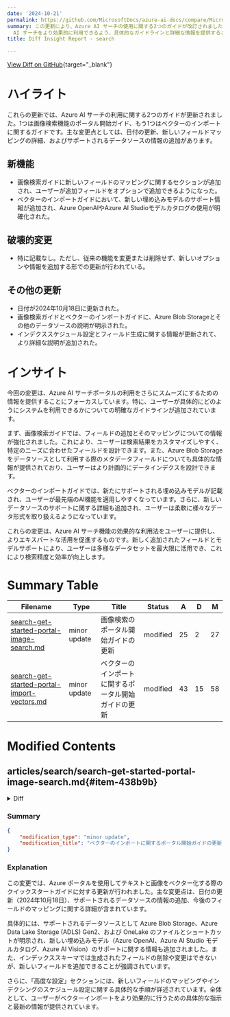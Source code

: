 ```yaml
---
date: '2024-10-21'
permalink: https://github.com/MicrosoftDocs/azure-ai-docs/compare/MicrosoftDocs:418033b...MicrosoftDocs:96dd444
summary: この更新により、Azure AI サーチの使用に関する2つのガイドが改訂されました。1つは画像検索ポータルの開始ガイドで、もう1つはベクターインポートのガイドです。主な変更点には、日付の更新、新しいフィールドマッピングの情報追加、およびサポートされるデータソースの説明が含まれています。また、画像検索ガイドに新しいフィールドマッピングのセクションが追加され、ベクターインポートガイドには新しい埋め込みモデルのサポート情報が含まれています。今回の更新は、ユーザーがAzure
  AI サーチをより効果的に利用できるよう、具体的なガイドラインと詳細な情報を提供することに焦点を当てています。
title: Diff Insight Report - search

---
```


[View Diff on GitHub](https://github.com/MicrosoftDocs/azure-ai-docs/compare/MicrosoftDocs:418033b...MicrosoftDocs:96dd444){target="_blank"}

# ハイライト

これらの更新では、Azure AI サーチの利用に関する2つのガイドが更新されました。1つは画像検索機能のポータル開始ガイド、もう1つはベクターのインポートに関するガイドです。主な変更点としては、日付の更新、新しいフィールドマッピングの詳細、およびサポートされるデータソースの情報の追加があります。

## 新機能

- 画像検索ガイドに新しいフィールドのマッピングに関するセクションが追加され、ユーザーが追加フィールドをオプションで追加できるようになった。
- ベクターのインポートガイドにおいて、新しい埋め込みモデルのサポート情報が追加され、Azure OpenAIやAzure AI Studioモデルカタログの使用が明確化された。

## 破壊的変更

- 特に記載なし。ただし、従来の機能を変更または削除せず、新しいオプションや情報を追加する形での更新が行われている。

## その他の更新

- 日付が2024年10月18日に更新された。
- 画像検索ガイドとベクターのインポートガイドに、Azure Blob Storageとその他のデータソースの説明が明示された。
- インデクススケジュール設定とフィールド生成に関する情報が更新されて、より詳細な説明が追加された。

# インサイト

今回の変更は、Azure AI サーチポータルの利用をさらにスムーズにするための情報を提供することにフォーカスしています。特に、ユーザーが具体的にどのようにシステムを利用できるかについての明確なガイドラインが追加されています。

まず、画像検索ガイドでは、フィールドの追加とそのマッピングについての情報が強化されました。これにより、ユーザーは検索結果をカスタマイズしやすく、特定のニーズに合わせたフィールドを設計できます。また、Azure Blob Storageをデータソースとして利用する際のメタデータフィールドについても具体的な情報が提供されており、ユーザーはより計画的にデータインデクスを設計できます。

ベクターのインポートガイドでは、新たにサポートされる埋め込みモデルが記載され、ユーザーが最先端のAI機能を適用しやすくなっています。さらに、新しいデータソースのサポートに関する詳細も追加され、ユーザーは柔軟に様々なデータ形式を取り扱えるようになっています。

これらの変更は、Azure AI サーチ機能の効果的な利用法をユーザーに提供し、よりエキスパートな活用を促進するものです。新しく追加されたフィールドとモデルサポートにより、ユーザーは多様なデータセットを最大限に活用でき、これにより検索精度と効率が向上します。

# Summary Table
|  Filename  | Type |    Title    | Status | A  | D  | M  |
|------------|------|-------------|--------|----|----|----|
| [search-get-started-portal-image-search.md](#item-438b9b) | minor update | 画像検索のポータル開始ガイドの更新 | modified | 25 | 2 | 27 | 
| [search-get-started-portal-import-vectors.md](#item-7dae77) | minor update | ベクターのインポートに関するポータル開始ガイドの更新 | modified | 43 | 15 | 58 | 


# Modified Contents
## articles/search/search-get-started-portal-image-search.md{#item-438b9b}

<details>
<summary>Diff</summary>
````diff
@@ -7,7 +7,7 @@ author: HeidiSteen
 ms.author: heidist
 ms.service: azure-ai-search
 ms.topic: quickstart
-ms.date: 08/05/2024
+ms.date: 10/18/2024
 ms.custom:
   - references_regions
 ---
@@ -112,6 +112,29 @@ The inclusion of plain text in the `chunk` field is useful if you want to use re
 
 1. Select **Next**.
 
+## Map new fields
+
+On the **Advanced settings** page, you can optionally add new fields. By default, the wizard generates the following fields with these attributes:
+
+| Field | Applies to | Description |
+|-------|------------|-------------|
+| chunk_id | Text and image vectors | Generated string field. Searchable, retrievable, sortable. This is the document key for the index. |
+| text_parent_id | Image vectors | Generated string field. Retrievable, filterable. Identifies the parent document from which the chunk originates. |
+| image_parent_id | Image vectors | Generated string field. Retrievable, filterable. Identifies the parent document from which the image originates. |
+| chunk | Text and image vectors | String field. Human readable version of the data chunk. Searchable and retrievable, but not filterable, facetable, or sortable. |
+| title | Text and image vectors | String field. Human readable document title or page title or page number. Searchable and retrievable, but not filterable, facetable, or sortable. |
+| image_vector | Image vectors | Collection(Edm.single). Vector representation of the image.  Searchable and retrievable, but not filterable, facetable, or sortable.|
+
+You can't modify the generated fields or their attributes, but you can add new fields if your data source provides them. For example, Azure Blob Storage provides a collection of metadata fields.
+
+1. Select **Add new**.
+
+1. Choose a source field from the list of available fields, provide a field name for the index, and accept the default data type or override as needed.
+
+   Metadata fields are searchable, but not retrievable, filterable, facetable, or sortable. 
+
+1. Select **Reset** if you want to restore the schema to its original version.
+
 ## Schedule indexing
 
 1. On the **Advanced settings** page, under **Schedule indexing**, specify a [run schedule](search-howto-schedule-indexers.md) for the indexer. We recommend **Once** for this exercise. For data sources where the underlying data is volatile, you can schedule indexing to pick up the changes.
@@ -132,7 +155,7 @@ When the wizard completes the configuration, it creates the following objects:
 
 + An indexer that drives the indexing pipeline.
 
-+ A data source connection to Blob Storage.
++ A data source connection to Azure Blob Storage.
 
 + An index with vector fields, text fields, vectorizers, vector profiles, and vector algorithms. You can't modify the default index during the wizard workflow. Indexes conform to the [2024-05-01-preview REST API](/rest/api/searchservice/indexes/create-or-update?view=rest-searchservice-2024-05-01-preview&preserve-view=true) so that you can use preview features.
 
````
</details>

### Summary

```json
{
    "modification_type": "minor update",
    "modification_title": "画像検索のポータル開始ガイドの更新"
}
```

### Explanation
この変更では、Azure AI サーチのポータルに関するチュートリアル記事に対して、いくつかの重要な更新が加えられました。具体的には、2024年10月18日に日付が更新され、新しいフィールドに関する情報が追加されました。

新しいフィールドのマッピングに関するセクションが含まれ、ユーザーが追加フィールドをオプションで追加できることが詳述されています。デフォルトで生成されるフィールドとその属性についての詳細な表も含まれており、ユーザーがどのようにフィールドを追加できるかについての手順が説明されています。さらに、Azure Blob Storage をデータソースとして利用する場合のメタデータフィールドについても情報が提供されています。

また、インデクスのスケジュール設定に関する部分も強調され、設定完了後に作成されるオブジェクトについての情報が更新されました。特に、データソース接続に関する記述が「Azure Blob Storage」に明確化されています。これにより、ユーザーは最新の情報に基づいて、画像検索機能を適切に利用できるようになります。

## articles/search/search-get-started-portal-import-vectors.md{#item-7dae77}

<details>
<summary>Diff</summary>
````diff
@@ -8,7 +8,7 @@ ms.service: azure-ai-search
 ms.custom:
   - build-2024
 ms.topic: quickstart
-ms.date: 10/17/2024
+ms.date: 10/18/2024
 ---
 
 # Quickstart: Vectorize text and images by using the Azure portal
@@ -17,15 +17,19 @@ This quickstart helps you get started with [integrated vectorization](vector-sea
 
 Key points about the wizard:
 
-+ Source data is either Azure Blob Storage, Azure Data Lake Storage (ADLS) Gen2, or OneLake files and shortcuts.
-+ Document parsing mode is the default (one search document per blob or file).
-+ Index schema is nonconfigurable. It provides vector and nonvector fields for chunked data.
++ Supported data sources are Azure Blob Storage, Azure Data Lake Storage (ADLS) Gen2, or OneLake files and shortcuts.
++ Supported embedding models are hosted on Azure OpenAI, Azure AI Studio model catalog, Azure AI Vision multimodal.
++ Index schema provides vector and nonvector fields for chunked data. 
++ You can add fields, but you can't delete or modify generated fields.
++ Document parsing mode creates chunks (one search document per chunk).
 + Chunking is nonconfigurable. The effective settings are:
 
   ```json
-  textSplitMode: "pages",
-  maximumPageLength: 2000,
-  pageOverlapLength: 500
+   "textSplitMode": "pages",
+   "maximumPageLength": 2000,
+   "pageOverlapLength": 500,
+   "maximumPagesToTake": 0, #unlimited
+   "unit": "characters",
   ```
 
 ## Prerequisites
@@ -78,7 +82,7 @@ For more secure connections:
 
 ### Check for space
 
-If you're starting with the free service, you're limited to 3 indexes, data sources, skillsets, and indexers. Basic limits you to 15. Make sure you have room for extra items before you begin. This quickstart creates one of each object.
+If you're starting with the free service, you're limited to three indexes, data sources, skillsets, and indexers. Basic limits you to 15. Make sure you have room for extra items before you begin. This quickstart creates one of each object.
 
 ### Check for semantic ranker
 
@@ -88,7 +92,7 @@ The wizard supports semantic ranking, but only on the Basic tier and higher, and
 
 This section points you to data that works for this quickstart.
 
-### [Azure Blob storage](#tab/sample-data-storage)
+### [Azure Blob Storage](#tab/sample-data-storage)
 
 1. Sign in to the [Azure portal](https://portal.azure.com/) with your Azure account, and go to your Azure Storage account.
 
@@ -228,7 +232,7 @@ The wizard supports Azure, Cohere, and Facebook embedding models in the Azure AI
 
 The next step is to connect to a data source to use for the search index.
 
-### [Azure Blob storage](#tab/connect-data-storage)
+### [Azure Blob Storage](#tab/connect-data-storage)
 
 1. On the **Set up your data connection** page, select **Azure Blob Storage**.
 
@@ -351,17 +355,41 @@ Azure AI Search and your Azure AI resource must be in the same region.
 
 1. Select **Next**.
 
-## Choose advanced settings
+## Add semantic ranking
 
-1. On the **Advanced settings** page, you can optionally add [semantic ranking](semantic-search-overview.md) to rerank results at the end of query execution. Reranking promotes the most semantically relevant matches to the top.
+On the **Advanced settings** page, you can optionally add [semantic ranking](semantic-search-overview.md) to rerank results at the end of query execution. Reranking promotes the most semantically relevant matches to the top.
 
-1. Optionally, specify a [run schedule](search-howto-schedule-indexers.md) for the indexer.
+## Map new fields
 
-1. Select **Next**.
+On the **Advanced settings** page, you can optionally add new fields. By default, the wizard generates the following fields with these attributes:
+
+| Field | Applies to | Description |
+|-------|------------|-------------|
+| chunk_id | Text and image vectors | Generated string field. Searchable, retrievable, sortable. This is the document key for the index. |
+| parent_id | Text vectors | Generated string field. Retrievable, filterable. Identifies the parent document from which the chunk originates. |
+| chunk | Text and image vectors | String field. Human readable version of the data chunk. Searchable and retrievable, but not filterable, facetable, or sortable. |
+| title | Text and image vectors | String field. Human readable document title or page title or page number. Searchable and retrievable, but not filterable, facetable, or sortable. |
+| text_vector | Text vectors | Collection(Edm.single). Vector representation of the chunk.  Searchable and retrievable, but not filterable, facetable, or sortable.|
+
+You can't modify the generated fields or their attributes, but you can add new fields if your data source provides them. For example, Azure Blob Storage provides a collection of metadata fields.
+
+1. Select **Add new**.
+
+1. Choose a source field from the list of available fields, provide a field name for the index, and accept the default data type or override as needed.
+
+   Metadata fields are searchable, but not retrievable, filterable, facetable, or sortable. 
+
+1. Select **Reset** if you want to restore the schema to its original version.
+
+## Schedule indexing
+
+On the **Advanced settings** page, you can optionally specify a [run schedule](search-howto-schedule-indexers.md) for the indexer.
+
+1. Select **Next** when you're done with the **Advanced settings** page.
 
 ## Finish the wizard
 
-1. On the **Review your configuration** page, specify a prefix for the objects that the wizard will create. A common prefix helps you stay organized.
+1. On the **Review your configuration** page, specify a prefix for the objects that the wizard creates. A common prefix helps you stay organized.
 
 1. Select **Create**.
 
````
</details>

### Summary

```json
{
    "modification_type": "minor update",
    "modification_title": "ベクターのインポートに関するポータル開始ガイドの更新"
}
```

### Explanation
この変更では、Azure ポータルを使用してテキストと画像をベクター化する際のクイックスタートガイドに対する更新が行われました。主な変更点は、日付の更新（2024年10月18日）、サポートされるデータソースの情報の追加、今後のフィールドのマッピングに関する詳細が含まれています。

具体的には、サポートされるデータソースとして Azure Blob Storage、Azure Data Lake Storage (ADLS) Gen2、および OneLake のファイルとショートカットが明示され、新しい埋め込みモデル（Azure OpenAI、Azure AI Studio モデルカタログ、Azure AI Vision）のサポートに関する情報も追加されました。また、インデックススキーマでは生成されたフィールドの削除や変更はできないが、新しいフィールドを追加できることが強調されています。

さらに、「高度な設定」セクションには、新しいフィールドのマッピングやインデクシングのスケジュール設定に関する具体的な手順が詳述されています。全体として、ユーザーがベクターインポートをより効果的に行うための具体的な指示と最新の情報が提供されています。


